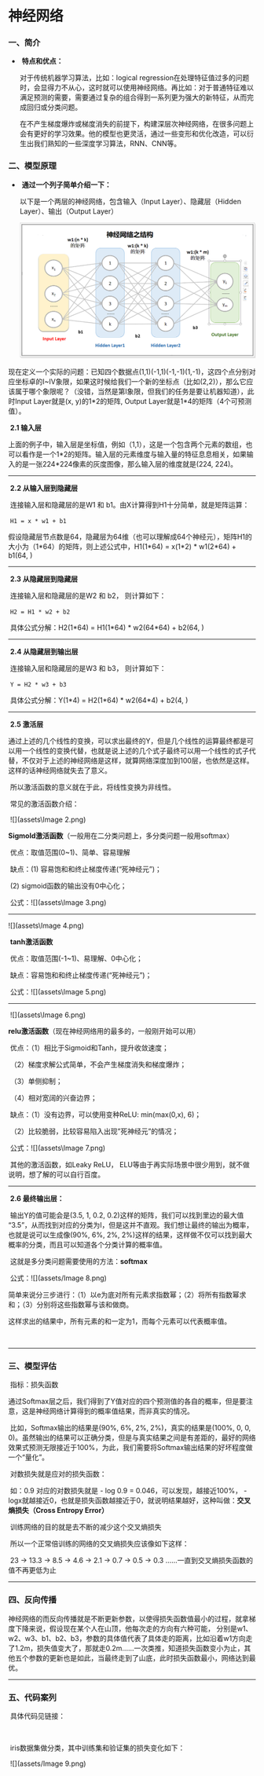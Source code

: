 # 神经网络

### 一、简介

- ​	**特点和优点：**

  对于传统机器学习算法，比如：logical regression在处理特征值过多的问题时，会显得力不从心，这时就可以使用神经网络。再比如：对于普通特征难以满足预测的需要，需要通过复杂的组合得到一系列更为强大的新特征，从而完成回归或分类问题。

  在不产生梯度爆炸或梯度消失的前提下，构建深层次神经网络，在很多问题上会有更好的学习效果。他的模型也更灵活，通过一些变形和优化改造，可以衍生出我们熟知的一些深度学习算法，RNN、CNN等。



### 二、模型原理

- ​	**通过一个列子简单介绍一下：**

  以下是一个两层的神经网络，包含输入（Input Layer）、隐藏层（Hidden Layer）、输出（Output Layer）

  ![](assets\img1.png)

​	现在定义一个实际的问题：已知四个数据点(1,1)(-1,1)(-1,-1)(1,-1)，这四个点分别对应坐标卓的I~IV象限，如果这时候给我们一个新的坐标点（比如(2,2)），那么它应该属于哪个象限呢？（没错，当然是第I象限，但我们的任务是要让机器知道），此时Input Layer就是(x, y)的1\*2的矩阵, Output Layer就是1*4的矩阵（4个可预测值）。

​	**2.1 输入层**

​	上面的例子中，输入层是坐标值，例如（1,1），这是一个包含两个元素的数组，也可以看作是一个1\*2的矩阵。输入层的元素维度与输入量的特征息息相关，如果输入的是一张224\*224像素的灰度图像，那么输入层的维度就是(224, 224)。

------

​	**2.2 从输入层到隐藏层**

​	连接输入层和隐藏层的是W1 和 b1。由X计算得到H1十分简单，就是矩阵运算：

​																			`H1 = x * w1 + b1`	

​	假设隐藏层节点数是64，隐藏层为64维（也可以理解成64个神经元），矩阵H1的大小为（1\*64）的矩阵，则上述公式中，H1(1\*64) = x(1\*2) * w1(2\*64) + b1(64, )

------

​	**2.3 从隐藏层到隐藏层**			

​	连接输入层和隐藏层的是W2 和 b2， 则计算如下：

​																			`H2 = H1 * w2 + b2`		

​	具体公式分解：H2(1\*64) = H1(1\*64) * w2(64\*64) + b2(64, )	

------

​	**2.4 从隐藏层到输出层**											

​	连接输入层和隐藏层的是W3 和 b3， 则计算如下：

​																			`Y = H2 * w3 + b3`

​	具体公式分解：Y(1\*4) = H2(1\*64) * w2(64\*4) + b2(4, )	

------

​	**2.5 激活层**	

​		通过上述的几个线性的变换，可以求出最终的Y，但是几个线性的运算最终都是可以用一个线性的变换代替，也就是说上述的几个式子最终可以用一个线性的式子代替，不仅对于上述的神经网络是这样，就算网络深度加到100层，也依然是这样。这样的话神经网络就失去了意义。

​		所以激活函数的意义就在于此，将线性变换为非线性。

​		常见的激活函数介绍：

​						![](assets\Image 2.png)

​		**Sigmold激活函数**（一般用在二分类问题上，多分类问题一般用softmax）

​		优点：取值范围(0~1)、简单、容易理解

​		缺点：(1) 容易饱和和终止梯度传递(“死神经元”)；

​				   (2) sigmoid函数的输出没有0中心化；

​		公式：![](assets\Image 3.png)

------

![](assets\Image 4.png)

​		**tanh激活函数**

​		优点：取值范围(-1~1)、易理解、0中心化；

​		缺点：容易饱和和终止梯度传递(“死神经元”)；

​		公式：![](assets\Image 5.png)

------

​									![](assets\Image 6.png)

​		**relu激活函数**（现在神经网络用的最多的，一般刚开始可以用）

​		优点：（1）相比于Sigmoid和Tanh，提升收敛速度；

​					（2）梯度求解公式简单，不会产生梯度消失和梯度爆炸；

​					（3）单侧抑制；

​					（4）相对宽阔的兴奋边界；

​		缺点：（1）没有边界，可以使用变种ReLU: min(max(0,x), 6)；

​					（2）比较脆弱，比较容易陷入出现”死神经元”的情况；

​		公式：![](assets\Image 7.png)

​		其他的激活函数，如Leaky ReLU， ELU等由于再实际场景中很少用到，就不做说明，想了解的可以自行百度。

------

​		**2.6 最终输出层：**

​		输出Y的值可能会是(3.5, 1, 0.2, 0.2)这样的矩阵，我们可以找到里边的最大值 “3.5”，从而找到对应的分类为I，但是这并不直观。我们想让最终的输出为概率，也就是说可以生成像(90%, 6%, 2%, 2%)这样的结果，这样做不仅可以找到最大概率的分类，而且可以知道各个分类计算的概率值。

​		这就是多分类问题需要使用的方法：**softmax**

​		公式：![](assets/Image 8.png)

​		简单来说分三步进行：（1）以e为底对所有元素求指数幂；（2）将所有指数幂求和；（3）分别将这些指数幂与该和做商。

​		这样求出的结果中，所有元素的和一定为1，而每个元素可以代表概率值。

​	

------

### 三、模型评估

​	指标：损失函数

​	通过Softmax层之后，我们得到了Y值对应的四个预测值的各自的概率，但是要注意，这是神经网络计算得到的概率值结果，而非真实的情况。

​	比如，Softmax输出的结果是(90%, 6%, 2%, 2%)，真实的结果是(100%, 0, 0, 0)。虽然输出的结果可以正确分类，但是与真实结果之间是有差距的，最好的网络效果式预测无限接近于100%，为此，我们需要将Softmax输出结果的好坏程度做一个“量化”。

​	对数损失就是应对的损失函数：

​	如：0.9 对应的对数损失就是 - log 0.9 =  0.046，可以发现，越接近100%， -logx就越接近0，也就是损失函数越接近于0，就说明结果越好，这种叫做：**交叉熵损失（Cross Entropy Error）**

​	训练网络的目的就是去不断的减少这个交叉熵损失

​	所以一个正常倍训练的网络的交叉熵损失应该像如下这样：

​	23 -> 13.3 -> 8.5 -> 4.6 -> 2.1 -> 0.7 -> 0.5 -> 0.3 ......一直到交叉熵损失函数的值不再更低为止

------

### 四、反向传播

​	神经网络的而反向传播就是不断更新参数，以使得损失函数值最小的过程，就拿梯度下降来说，假设现在某个人在山顶，他每次走的方向有六种可能， 分别是w1、w2、w3、b1、b2、b3，参数的具体值代表了具体走的距离，比如沿着w1方向走了1.2m，损失值变大了，那就走0.2m......一次类推，知道损失函数变小为止，其他五个参数的更新也是如此，当最终走到了山底，此时损失函数最小，网络达到最优。

------

### 五、代码案列

​	具体代码见链接：

​	

[1]: https://github.com/19960310/learn-neural-network-by-tensorflow-2.0-

​	iris数据集做分类，其中训练集和验证集的损失变化如下：

​	![](assets/Image 9.png)